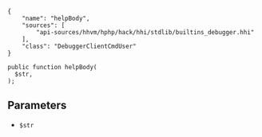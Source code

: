 ``` yamlmeta
{
    "name": "helpBody",
    "sources": [
        "api-sources/hhvm/hphp/hack/hhi/stdlib/builtins_debugger.hhi"
    ],
    "class": "DebuggerClientCmdUser"
}
```




``` Hack
public function helpBody(
  $str,
);
```




## Parameters




+ ` $str `
<!-- HHAPIDOC -->
